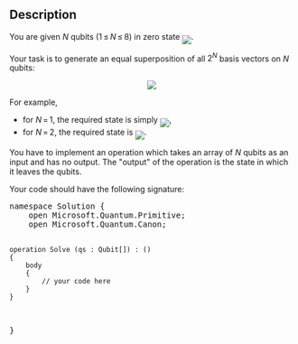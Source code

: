 ## Description

<div><p>You are given <span class="tex-span"><i>N</i></span> qubits (<span class="tex-span">1 ≤ <i>N</i> ≤ 8</span>) in zero state <img align="middle" class="tex-formula" src="./29375/file/sTWzLgk6.png" style="max-width: 100.0%;max-height: 100.0%;">. </p><p>Your task is to generate an equal superposition of all <span class="tex-span">2<sup class="upper-index"><i>N</i></sup></span> basis vectors on <span class="tex-span"><i>N</i></span> qubits:</p><center class="tex-equation"><img align="middle" class="tex-formula" src="./29375/file/QDerXfeV.png" style="max-width: 100.0%;max-height: 100.0%;"></center><p>For example,</p><ul><li> for <span class="tex-span"><i>N</i> = 1</span>, the required state is simply <img align="middle" class="tex-formula" src="./29375/file/nx43Fwkt.png" style="max-width: 100.0%;max-height: 100.0%;">,</li><li> for <span class="tex-span"><i>N</i> = 2</span>, the required state is <img align="middle" class="tex-formula" src="./29375/file/LzyHpIMx.png" style="max-width: 100.0%;max-height: 100.0%;">. </li></ul><p>You have to implement an operation which takes an array of <span class="tex-span"><i>N</i></span> qubits as an input and has no output. The "output" of the operation is the state in which it leaves the qubits.</p><p>Your code should have the following signature:</p><pre class="verbatim">namespace Solution {
    open Microsoft.Quantum.Primitive;
    open Microsoft.Quantum.Canon;

    operation Solve (qs : Qubit[]) : ()
    {
        body
        {
            // your code here
        }
    }
}</pre></div>
